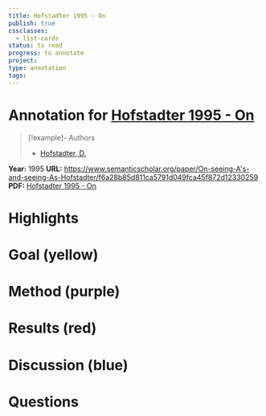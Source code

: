 ```yaml
---
title: Hofstadter 1995 - On
publish: true
cssclasses:
  - list-cards
status: to read
progress: to annotate
project:
type: annotation
tags:
---
```

# Annotation for [Hofstadter 1995 - On](Papers/References/Hofstadter%201995%20-%20On)

> [!example]- Authors
> - [Hofstadter, D.](Hofstadter%2C%20D.)

**Year:** 1995
**URL:** https://www.semanticscholar.org/paper/On-seeing-A's-and-seeing-As-Hofstadter/f6a28b85d811ca5791d049fca45f872d12330259
**PDF:** [Hofstadter 1995 - On](Papers/PDFs/Hofstadter%201995%20-%20On%20seeing%20A's%20and%20seeing%20As.pdf)

# Highlights


# Goal (yellow)


# Method (purple)


# Results (red)


# Discussion (blue)


# Questions

